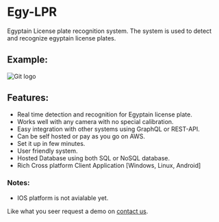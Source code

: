 # Egy-LPR

Egyptain License plate recognition system.
The system is used to detect and recognize egyptain license plates.

## Example:
![Git logo](assets/images/lpr.gif)
## Features: 
- Real time detection and recognition for Egyptain license plate.
- Works well with any  camera with no special calibration.
- Easy integration with other systems using GraphQL or REST-API.
- Can be self hosted or pay as you go on AWS.
- Set it up in few minutes.
- User friendly system.
- Hosted Database using both SQL or NoSQL database.
- Rich Cross platform Client Application [Windows, Linux, Android]

### Notes:
- IOS platform is not avialable yet.

Like what you seer request a demo on [contact us](mohamed.khaled.courses@gmail.com).



